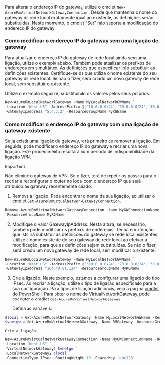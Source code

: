 Para alterar o endereço IP do gateway, utilize o cmdlet `New-AzureRmVirtualNetworkGatewayConnection`. Desde que mantenha o nome do gateway de rede local exatamente igual ao existente, as definições serão substituídas. Neste momento, o cmdlet "Set" não suporta a modificação do endereço IP do gateway.

### <a name="gwipnoconnection"></a>Como modificar o endereço IP do gateway sem uma ligação de gateway
Para atualizar o endereço IP do gateway de rede local ainda sem uma ligação, utilize o exemplo abaixo. Também pode atualizar os prefixos de endereços em simultâneo. As definições que especificar irão substituir as definições existentes. Certifique-se de que utiliza o nome existente do seu gateway de rede local. Se não o fizer, será criado um novo gateway de rede local, sem substituir o existente.

Utilize o exemplo seguinte, substituindo os valores pelos seus próprios.

```powershell
New-AzureRmLocalNetworkGateway -Name MyLocalNetworkGWName `
-Location "West US" -AddressPrefix @('10.0.0.0/24','20.0.0.0/24','30.0.0.0/24') `
-GatewayIpAddress "5.4.3.2" -ResourceGroupName MyRGName
```

### <a name="gwipwithconnection"></a>Como modificar o endereço IP do gateway com uma ligação de gateway existente
Se já existir uma ligação de gateway, terá primeiro de remover a ligação. Em seguida, pode modificar o endereço IP do gateway e recriar uma nova ligação. Este procedimento resultará num período de indisponibilidade da ligação VPN.

> [!IMPORTANT]
> Não elimine o gateway de VPN. Se o fizer, terá de repetir os passos para o recriar e reconfigurar o router no local com o endereço IP que será atribuído ao gateway recentemente criado.
> 
> 

1. Remova a ligação. Pode encontrar o nome da sua ligação, ao utilizar o cmdlet `Get-AzureRmVirtualNetworkGatewayConnection`.

  ```powershell
  Remove-AzureRmVirtualNetworkGatewayConnection -Name MyGWConnectionName `
  -ResourceGroupName MyRGName
  ```
2. Modifique o valor GatewayIpAddress. Nesta altura, se necessário, também pode modificar os prefixos de endereços. Tenha em atenção que isto irá substituir as definições do gateway de rede local existentes. Utilize o nome existente do seu gateway de rede local ao efetuar a modificação, para que as definições sejam substituídas. Se não o fizer, será criado um novo gateway de rede local, sem modificar o existente.

  ```powershell
  New-AzureRmLocalNetworkGateway -Name MyLocalNetworkGWName `
  -Location "West US" -AddressPrefix @('10.0.0.0/24','20.0.0.0/24','30.0.0.0/24') `
  -GatewayIpAddress "104.40.81.124" -ResourceGroupName MyRGName
  ```
3. Crie a ligação. Neste exemplo, estamos a configurar uma ligação do tipo IPsec. Ao recriar a ligação, utilize o tipo de ligação especificado para a sua configuração. Para tipos de ligação adicionais, veja a página [cmdlet do PowerShell](https://msdn.microsoft.com/library/mt603611.aspx).  Para obter o nome do VirtualNetworkGateway, pode executar o cmdlet `Get-AzureRmVirtualNetworkGateway`.
   
    Defina as variáveis:

  ```powershell
  $local = Get-AzureRMLocalNetworkGateway -Name MyLocalNetworkGWName -ResourceGroupName MyRGName `
  $vnetgw = Get-AzureRmVirtualNetworkGateway -Name RMGateway -ResourceGroupName MyRGName
  ```
   
    Crie a ligação:

  ```powershell 
  New-AzureRmVirtualNetworkGatewayConnection -Name MyGWConnectionName -ResourceGroupName MyRGName `
  -Location "West US" `
  -VirtualNetworkGateway1 $vnetgw `
  -LocalNetworkGateway2 $local `
  -ConnectionType IPsec -RoutingWeight 10 -SharedKey 'abc123'
  ```
